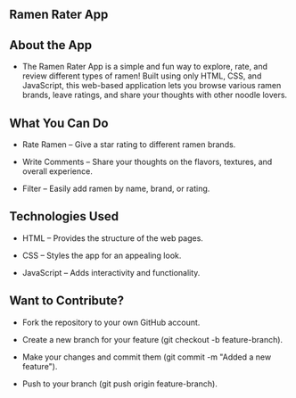 ## Ramen Rater App

## About the App

 * The Ramen Rater App is a simple and fun way to explore, rate, and review different types of ramen! Built using only HTML, CSS, and JavaScript, this web-based application lets you browse various ramen brands, leave ratings, and share your thoughts with other noodle lovers.

## What You Can Do

 * Rate Ramen – Give a star rating to different ramen brands.

 * Write Comments – Share your thoughts on the flavors, textures, and overall experience.

 * Filter – Easily add ramen by name, brand, or rating.

## Technologies Used

 * HTML – Provides the structure of the web pages.

 * CSS – Styles the app for an appealing look.

 * JavaScript – Adds interactivity and functionality.

## Want to Contribute?

 * Fork the repository to your own GitHub account.

 * Create a new branch for your feature (git checkout -b feature-branch).

 * Make your changes and commit them (git commit -m "Added a new feature").

 * Push to your branch (git push origin feature-branch).

